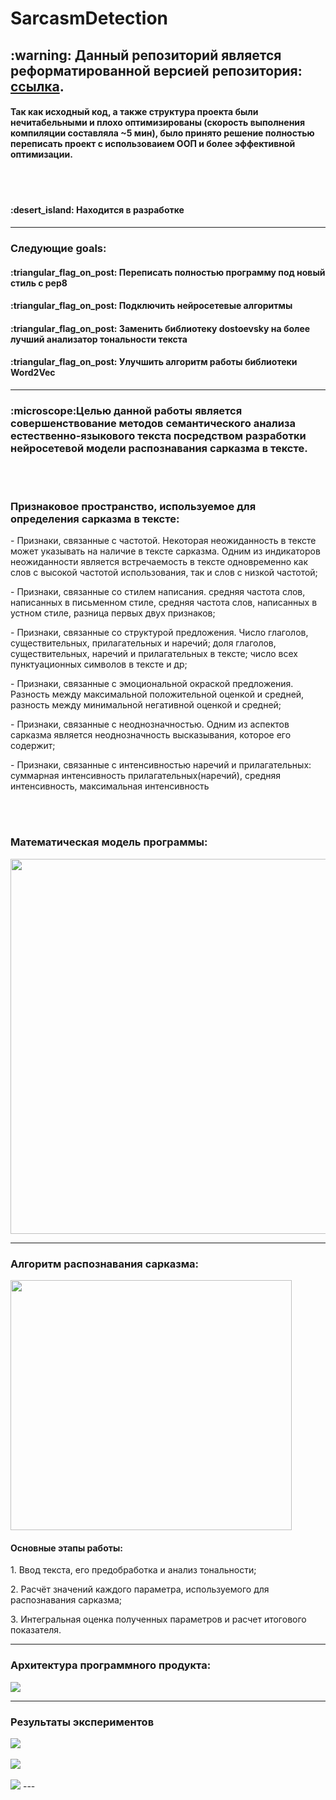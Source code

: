 # SarcasmDetection
<div id="header">
  <div><p><h2>:warning: Данный репозиторий является реформатированной версией репозитория: <a href="https://github.com/sentirpasseul/BusinessAnalist">ссылка</a>.</h2></p></div>
  <p><h4>Так как исходный код, а также структура проекта были нечитабельными и плохо оптимизированы (скорость выполнения компиляции составляла ~5 мин), было принято решение полностью переписать проект с использоваием ООП и более эффективной оптимизации.</h4></p>
  <br></br>
  
  <h4>:desert_island: Находится в разработке</h4>
  
</div>

---
<div id='development'>
  
  
  <p><h3>Следующие goals:</h3></p>
  <p><h4>:triangular_flag_on_post: Переписать полностью программу под новый стиль с pep8</h4></p>
  <p><h4>:triangular_flag_on_post: Подключить нейросетевые алгоритмы</h4></p>
  <p><h4>:triangular_flag_on_post: Заменить библиотеку dostoevsky на более лучший анализатор тональности текста</h4></p>
  <p><h4>:triangular_flag_on_post: Улучшить алгоритм работы библиотеки Word2Vec</h4></p>
</div>

---
<div id='description'>
  <p><h3>:microscope:Целью данной работы является совершенствование методов семантического анализа естественно-языкового текста посредством разработки нейросетевой модели распознавания сарказма в тексте.</h3>
  </p>
  <br></br>
  
  <p><h3>Признаковое пространство, используемое для определения сарказма в тексте:</h3></p>
    <p> - Признаки, связанные с частотой. Некоторая неожиданность в тексте может указывать на наличие в тексте сарказма. Одним из индикаторов неожиданности является встречаемость в тексте одновременно как слов с высокой частотой использования, так и слов с низкой частотой;</p>
    <p> - Признаки, связанные со стилем написания. средняя частота слов, написанных в письменном стиле, средняя частота слов, написанных в устном стиле, разница первых двух признаков;</p>
    <p> - Признаки, связанные со структурой предложения. Число глаголов, существительных, прилагательных и наречий; доля глаголов, существительных, наречий и прилагательных в тексте; число всех пунктуационных символов в тексте и др;</p>
    <p> - Признаки, связанные с эмоциональной окраской предложения. Разность между максимальной положительной оценкой и средней, разность между минимальной негативной оценкой и средней;</p>
    <p> - Признаки, связанные с неоднозначностью. Одним из аспектов сарказма является неоднозначность высказывания, которое его содержит;</p>
    <p> - Признаки, связанные с интенсивностью наречий и прилагательных: суммарная интенсивность прилагательных(наречий), средняя интенсивность, максимальная интенсивность</p>
    <br></br>
    
    
  <p><h3>Математическая модель программы:</h3></p>
  <img src='https://user-images.githubusercontent.com/71366294/196294349-176eb4d4-74bd-45fd-b897-24f5b592104e.png' style='width: 880px; height: 600px'/>
  
---
  
  <p><h3>Алгоритм распознавания сарказма:</h3></p>
  <img src="https://user-images.githubusercontent.com/71366294/196293820-407420cd-d50d-40a2-b290-557cf8aeb56d.png"/ style='width: 450px;height: 400px'>
  <p><h4>Основные этапы работы:</h4></p>
  <p>1. Ввод текста, его предобработка и анализ тональности;</p>
  <p>2. Расчёт значений каждого параметра, используемого для распознавания сарказма;</p>
  <p>3. Интегральная оценка полученных параметров и расчет итогового показателя.</p>
  
  ---
  
  <p><h3>Архитектура программного продукта:</h3></p>
  <img src="https://user-images.githubusercontent.com/71366294/196295279-08b129a4-1028-4e3b-8fbc-bc132b98467f.png" />
  
  ---
  <p><h3>Результаты экспериментов</h3></p>
  <img src="https://user-images.githubusercontent.com/71366294/196353663-63b9bec9-f311-41b0-870a-f424ec9ceddf.png" />
  <br></br>
  <img src="https://user-images.githubusercontent.com/71366294/196353868-0748344e-b62e-4c43-83dc-875d3d7d63a2.png"/>
  <br></br>
  <img src="https://user-images.githubusercontent.com/71366294/196353956-e7528cd9-5b3e-4c62-a96a-0764c75f4be6.png"/>
  ---
  
</div>
